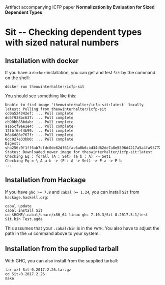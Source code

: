 Artifact accompanying ICFP paper __Normalization by Evaluation for Sized Dependent Types__

Sit -- Checking dependent types with sized natural numbers
==========================================================

Installation with docker
------------------------

If you have a `docker` installation, you can get and test `Sit` by the command on the shell:
```shell
docker run theowinterhalter/icfp-sit
```
You should see something like this:
```
Unable to find image 'theowinterhalter/icfp-sit:latest' locally
latest: Pulling from theowinterhalter/icfp-sit
cd0a524342ef: ... Pull complete
dd5f938bc637: ... Pull complete
cb90bb83bdab: ... Pull complete
a1e5cf9ae1e4: ... Pull complete
12fbf6ef4b99: ... Pull complete
b6a6d86e767f: ... Pull complete
6dc027e33bb0: ... Pull complete
Digest: sha256:9f1ff6ab7cfdc0de82df61fac6a0b6cbd34d62de7a8e5596d4217a5a4fa95772
Status: Downloaded newer image for theowinterhalter/icfp-sit:latest
Checking Eq : forall (A : Set) (a b : A) -> Set1
Checking Eq = \ A a b -> (P : A -> Set) -> P a -> P b
...
```

Installation from Hackage
-------------------------

If you have `ghc >= 7.8` and `cabal >= 1.24`, you can install `Sit` from `hackage.haskell.org`:
```shell
cabal update
cabal install Sit
cd $HOME/.cabal/share/x86_64-linux-ghc-7.10.3/Sit-0.2017.5.1/test
Sit.bin Test.agda
```
This assumes that your `.cabal/bin` is in the `PATH`.
You also have to adjust the path in the `cd` command above to your system.

Installation from the supplied tarball
--------------------------------------

With GHC, you can also install from the supplied tarball:
```shell
tar xzf Sit-0.2017.2.26.tar.gz
cd Sit-0.2017.2.26
make
```
